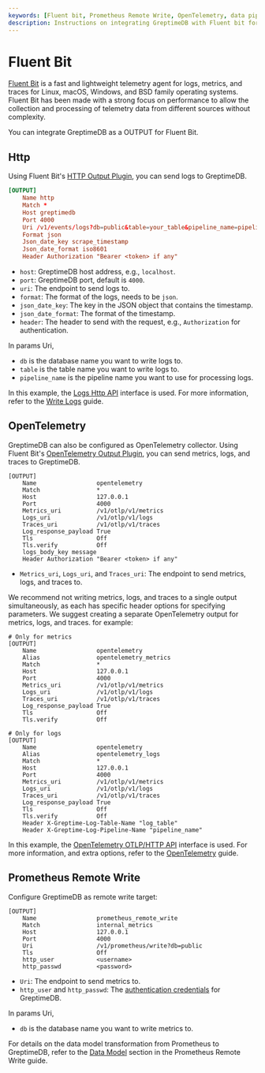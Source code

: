 ```yaml
---
keywords: [Fluent bit, Prometheus Remote Write, OpenTelemetry, data pipeline]
description: Instructions on integrating GreptimeDB with Fluent bit for Prometheus Remote Write and OpenTelemetry.
---
```


# Fluent Bit

[Fluent Bit](http://fluentbit.io/) is a fast and lightweight telemetry agent for logs, metrics, and traces for Linux, macOS, Windows, and BSD family operating systems. Fluent Bit has been made with a strong focus on performance to allow the collection and processing of telemetry data from different sources without complexity.

You can integrate GreptimeDB as a OUTPUT for Fluent Bit.

## Http

Using Fluent Bit's [HTTP Output Plugin](https://docs.fluentbit.io/manual/pipeline/outputs/http), you can send logs to GreptimeDB.

```conf
[OUTPUT]
    Name http
    Match *
    Host greptimedb
    Port 4000
    Uri /v1/events/logs?db=public&table=your_table&pipeline_name=pipeline_if_any
    Format json
    Json_date_key scrape_timestamp
    Json_date_format iso8601
    Header Authorization "Bearer <token> if any"
```

- `host`: GreptimeDB host address, e.g., `localhost`.
- `port`: GreptimeDB port, default is `4000`.
- `uri`: The endpoint to send logs to.
- `format`: The format of the logs, needs to be `json`.
- `json_date_key`: The key in the JSON object that contains the timestamp.
- `json_date_format`: The format of the timestamp.
- `header`: The header to send with the request, e.g., `Authorization` for authentication.

In params Uri,
- `db` is the database name you want to write logs to.
- `table` is the table name you want to write logs to.
- `pipeline_name` is the pipeline name you want to use for processing logs.

In this example, the [Logs Http API](./write-logs.md#http-api) interface is used. For more information, refer to the [Write Logs](./write-logs.md) guide.

## OpenTelemetry

GreptimeDB can also be configured as OpenTelemetry collector. Using Fluent Bit's [OpenTelemetry Output Plugin](https://docs.fluentbit.io/manual/pipeline/outputs/opentelemetry), you can send metrics, logs, and traces to GreptimeDB.

```
[OUTPUT]
    Name                 opentelemetry
    Match                *
    Host                 127.0.0.1
    Port                 4000
    Metrics_uri          /v1/otlp/v1/metrics
    Logs_uri             /v1/otlp/v1/logs
    Traces_uri           /v1/otlp/v1/traces
    Log_response_payload True
    Tls                  Off
    Tls.verify           Off
    logs_body_key message
    Header Authorization "Bearer <token> if any"
```

- `Metrics_uri`, `Logs_uri`, and `Traces_uri`: The endpoint to send metrics, logs, and traces to.

We recommend not writing metrics, logs, and traces to a single output simultaneously, as each has specific header options for specifying parameters. We suggest creating a separate OpenTelemetry output for metrics, logs, and traces. for example:

```
# Only for metrics
[OUTPUT]
    Name                 opentelemetry
    Alias                opentelemetry_metrics
    Match                *
    Host                 127.0.0.1
    Port                 4000
    Metrics_uri          /v1/otlp/v1/metrics
    Logs_uri             /v1/otlp/v1/logs
    Traces_uri           /v1/otlp/v1/traces
    Log_response_payload True
    Tls                  Off
    Tls.verify           Off

# Only for logs
[OUTPUT]
    Name                 opentelemetry
    Alias                opentelemetry_logs
    Match                *
    Host                 127.0.0.1
    Port                 4000
    Metrics_uri          /v1/otlp/v1/metrics
    Logs_uri             /v1/otlp/v1/logs
    Traces_uri           /v1/otlp/v1/traces
    Log_response_payload True
    Tls                  Off
    Tls.verify           Off
    Header X-Greptime-Log-Table-Name "log_table"
    Header X-Greptime-Log-Pipeline-Name "pipeline_name"
```


In this example, the [OpenTelemetry OTLP/HTTP API](./opentelemetry.md#opentelemetry-collectors) interface is used. For more information, and extra options, refer to the [OpenTelemetry](./opentelemetry.md) guide.

## Prometheus Remote Write

Configure GreptimeDB as remote write target:

```
[OUTPUT]
    Name                 prometheus_remote_write
    Match                internal_metrics
    Host                 127.0.0.1
    Port                 4000
    Uri                  /v1/prometheus/write?db=public
    Tls                  Off
    http_user            <username>
    http_passwd          <password>
```

- `Uri`: The endpoint to send metrics to.
- `http_user` and `http_passwd`: The [authentication credentials](/user-guide/deployments/authentication/static.md) for GreptimeDB.

In params Uri,

- `db` is the database name you want to write metrics to.

For details on the data model transformation from Prometheus to GreptimeDB, refer to the [Data Model](./prometheus.md#data-model) section in the Prometheus Remote Write guide.
